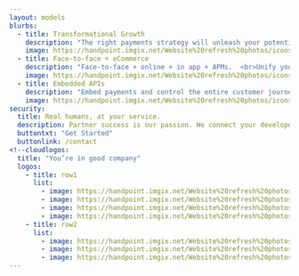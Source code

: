 ```yaml
---
layout: models
blurbs: 
  - title: Transformational Growth
    description: "The right payments strategy will unleash your potential to outpace the competition."
    image: https://handpoint.imgix.net/Website%20refresh%20photos/icons/ico15.svg
  - title: Face-to-face + eCommerce
    description: "Face-to-face + online + in app + APMs.  <br>Unify your payments and monetize them all."
    image: https://handpoint.imgix.net/Website%20refresh%20photos/icons/ico16.svg
  - title: Embedded APIs
    description: "Embed payments and control the entire customer journey."
    image: https://handpoint.imgix.net/Website%20refresh%20photos/icons/ico17.svg
security:
  title: Real humans, at your service.
  description: Partner success is our passion. We connect your developers directly with the people who built the platform.  We connect your sales people with our international experts.  We have real humans ready to help you with troubleshooting, technical questions, or new features. Slack or email to speak to someone right away.
  buttontxt: "Get Started"
  buttonlink: /contact
<!--cloudlogos: 
  title: "You’re in good company"
  logos: 
    - title: row1
      list: 
        - image: https://handpoint.imgix.net/Website%20refresh%20photos/Logos/pepperkorn-logo.jpg
        - image: https://handpoint.imgix.net/Website%20refresh%20photos/Logos/lsRetail_logo.png
        - image: https://handpoint.imgix.net/Website%20refresh%20photos/Logos/salesvu_logo.png
        - image: https://handpoint.imgix.net/Website%20refresh%20photos/Logos/salontracker_logo.png
    - title: row2
      list:
        - image: https://handpoint.imgix.net/Website%20refresh%20photos/Logos/ivend_logo.png
        - image: https://handpoint.imgix.net/Website%20refresh%20photos/Logos/emobilepos.png
        - image: https://handpoint.imgix.net/Website%20refresh%20photos/Logos/Appos.png 
---
```


